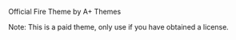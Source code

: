 Official Fire Theme by A+ Themes

Note: This is a paid theme, only use if you have obtained a license.
